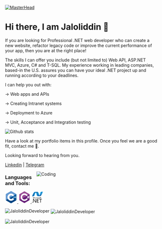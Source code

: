 [![MasterHead](https://developers.giphy.com/branch/master/static/api-512d36c09662682717108a38bbb5c57d.gif)](https://rishavchanda.io)
# Hi there, I am Jaloliddin 👋
If you are looking for Professional .NET web developer who can create a new website, refactor legacy code or improve the current performance of your app, then you are at the right place!

The skills I can offer you include (but not limited to) Web API, ASP.NET MVC, Azure, C# and T-SQL. My experience working in leading companies, based-in the U.S. assures you can have your ideal .NET project up and running according to your deadlines.

I can help you out with:

→ Web apps and APIs

→ Creating Intranet systems

→ Deployment to Azure

→ Unit, Acceptance and Integration testing

 ![Github stats](https://github-readme-stats.vercel.app/api?username=JaloliddinDeveloper&show_icons=true&theme=dark)


Have a look at my portfolio items in this profile. Once you feel we are a good fit, contact me 💬.

Looking forward to hearing from you.

[Linkedin](https://www.linkedin.com/in/jaloliddin-mahkamov-761a46298/) | [Telegram](https://t.me/JaloliddinDeveloper)   

<img align="right" alt="Coding" width="400" src="https://cdn.dribbble.com/users/1162077/screenshots/3848914/programmer.gif">

<h3 align="left">Languages and Tools:</h3>
<p align="left"> <a href="https://www.w3schools.com/cpp/" target="_blank" rel="noreferrer"> <img src="https://raw.githubusercontent.com/devicons/devicon/master/icons/cplusplus/cplusplus-original.svg" alt="cplusplus" width="40" height="40"/> </a> <a href="https://www.w3schools.com/cs/" target="_blank" rel="noreferrer"> <img src="https://raw.githubusercontent.com/devicons/devicon/master/icons/csharp/csharp-original.svg" alt="csharp" width="40" height="40"/> </a> <a href="https://dotnet.microsoft.com/" target="_blank" rel="noreferrer"> <img src="https://raw.githubusercontent.com/devicons/devicon/master/icons/dot-net/dot-net-original-wordmark.svg" alt="dotnet" width="40" height="40"/> </a> </p>

<p><img align="left" src="https://github-readme-stats.vercel.app/api/top-langs?username=JaloliddinDeveloper&show_icons=true&locale=en&layout=compact" alt="JaloliddinDeveloper" /></p>

<p>&nbsp;<img align="center" src="https://github-readme-stats.vercel.app/api?username=JaloliddinDeveloper&show_icons=true&locale=en" alt="JaloliddinDeveloper" /></p>

<p><img align="center" src="https://github-readme-streak-stats.herokuapp.com/?user=JaloliddinDeveloper&" alt="JaloliddinDeveloper" /></p>

